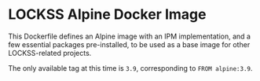 # LOCKSS Alpine Docker Image

This Dockerfile defines an Alpine image with an IPM implementation, and a few essential packages pre-installed, to be used as a base image for other LOCKSS-related projects.

The only available tag at this time is `3.9`, corresponding to `FROM alpine:3.9`.
